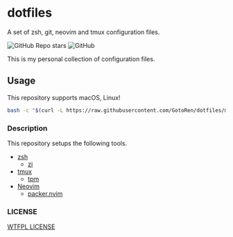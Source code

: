 # dotfiles

A set of zsh, git, neovim and tmux configuration files.

![GitHub Repo stars](https://img.shields.io/github/stars/GotoRen/dotfiles?style=social)
![GitHub](https://img.shields.io/github/license/GotoRen/dotfiles?style=plastic)

This is my personal collection of configuration files.

## Usage

This repository supports macOS, Linux!

```sh
bash -c "$(curl -L https://raw.githubusercontent.com/GotoRen/dotfiles/master/bin/install.sh)"
```

### Description

This repository setups the following tools.

- [zsh](https://github.com/zsh-users/zsh)
  - [zi](https://github.com/z-shell/zi)
- [tmux](https://github.com/tmux/tmux)
  - [tpm](https://github.com/tmux-plugins/tpm)
- [Neovim](https://github.com/neovim/neovim)
  - [packer.nvim](https://github.com/wbthomason/packer.nvim)

### LICENSE

[WTFPL LICENSE](./LICENSE)

